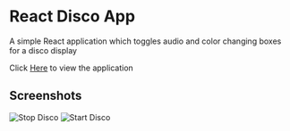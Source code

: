 # React Disco App

A simple React application which toggles audio and color changing boxes for a disco display

Click [Here](https://joshholmes22.github.io/disco-react-app/) to view the application

## Screenshots

![Stop Disco](./public/screenshots/discoStop.png)
![Start Disco](./public/screenshots/discoStart.png)
